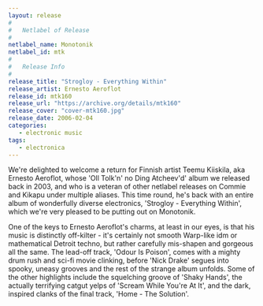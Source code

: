 ```yaml
---
layout: release
#
#   Netlabel of Release
#
netlabel_name: Monotonik
netlabel_id: mtk
#
#   Release Info
#
release_title: "Strogloy - Everything Within"
release_artist: Ernesto Aeroflot
release_id: mtk160
release_url: "https://archive.org/details/mtk160"
release_cover: "cover-mtk160.jpg"
release_date: 2006-02-04
categories:
   - electronic music
tags:
   - electronica
---
```

We're delighted to welcome a return for Finnish artist Teemu Kiiskila, aka Ernesto Aeroflot, whose 'Oll Tolk'n' no Ding Atcheev'd' album we released back in 2003, and who is a veteran of other netlabel releases on Commie and Kikapu under multiple aliases. This time round, he's back with an entire album of wonderfully diverse electronics, 'Strogloy - Everything Within', which we're very pleased to be putting out on Monotonik.

One of the keys to Ernesto Aeroflot's charms, at least in our eyes, is that his music is distinctly off-kilter - it's certainly not smooth Warp-like idm or mathematical Detroit techno, but rather carefully mis-shapen and gorgeous all the same. The lead-off track, 'Odour Is Poison', comes with a mighty drum rush and sci-fi movie clinking, before 'Nick Drake' segues into spooky, uneasy grooves and the rest of the strange album unfolds. Some of the other highlights include the squelching groove of 'Shaky Hands', the actually terrifying catgut yelps of 'Scream While You're At It', and the dark, inspired clanks of the final track, 'Home - The Solution'.
